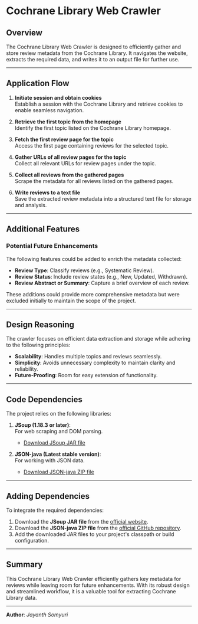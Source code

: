 # Cochrane Library Web Crawler

## Overview
The Cochrane Library Web Crawler is designed to efficiently gather and store review metadata from the Cochrane Library. It navigates the website, extracts the required data, and writes it to an output file for further use.

---

## Application Flow

1. **Initiate session and obtain cookies**  
   Establish a session with the Cochrane Library and retrieve cookies to enable seamless navigation.

2. **Retrieve the first topic from the homepage**  
   Identify the first topic listed on the Cochrane Library homepage.

3. **Fetch the first review page for the topic**  
   Access the first page containing reviews for the selected topic.

4. **Gather URLs of all review pages for the topic**  
   Collect all relevant URLs for review pages under the topic.

5. **Collect all reviews from the gathered pages**  
   Scrape the metadata for all reviews listed on the gathered pages.

6. **Write reviews to a text file**  
   Save the extracted review metadata into a structured text file for storage and analysis.

---

## Additional Features

### Potential Future Enhancements
The following features could be added to enrich the metadata collected:

- **Review Type**: Classify reviews (e.g., Systematic Review).  
- **Review Status**: Include review states (e.g., New, Updated, Withdrawn).  
- **Review Abstract or Summary**: Capture a brief overview of each review.

These additions could provide more comprehensive metadata but were excluded initially to maintain the scope of the project.

---

## Design Reasoning

The crawler focuses on efficient data extraction and storage while adhering to the following principles:

- **Scalability**: Handles multiple topics and reviews seamlessly.
- **Simplicity**: Avoids unnecessary complexity to maintain clarity and reliability.
- **Future-Proofing**: Room for easy extension of functionality.

---

## Code Dependencies

The project relies on the following libraries:

1. **JSoup (1.18.3 or later)**:  
   For web scraping and DOM parsing.  

   - [Download JSoup JAR file](https://jsoup.org/download)

2. **JSON-java (Latest stable version)**:  
   For working with JSON data.  

   - [Download JSON-java ZIP file](https://github.com/stleary/JSON-java)

---

## Adding Dependencies

To integrate the required dependencies:

1. Download the **JSoup JAR file** from the [official website](https://jsoup.org/download).
2. Download the **JSON-java ZIP file** from the [official GitHub repository](https://github.com/stleary/JSON-java).
3. Add the downloaded JAR files to your project's classpath or build configuration.

---

## Summary

This Cochrane Library Web Crawler efficiently gathers key metadata for reviews while leaving room for future enhancements. With its robust design and streamlined workflow, it is a valuable tool for extracting Cochrane Library data.

---

**Author**: *Jayanth Somyuri*
